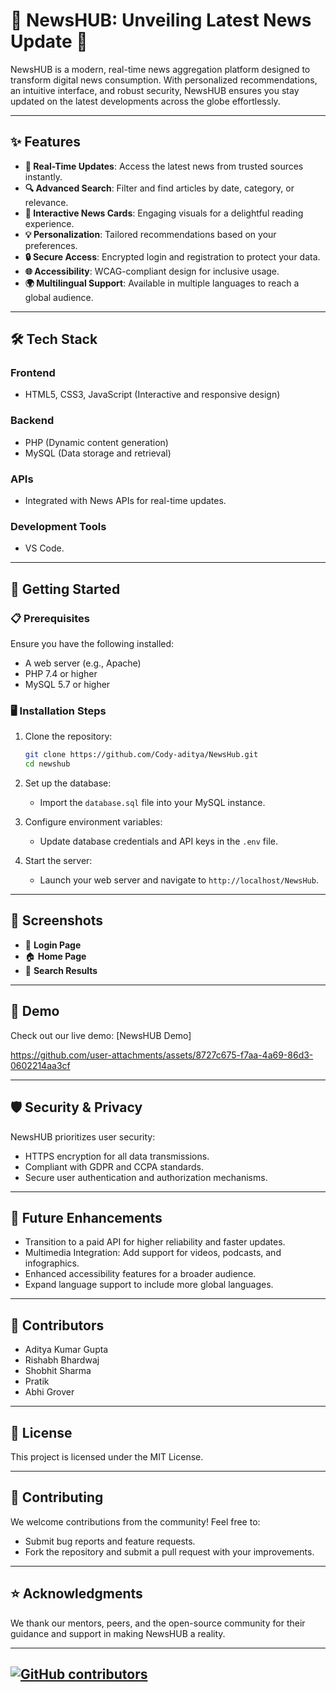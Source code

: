 # 🌟 NewsHUB: Unveiling Latest News Update 🌟

NewsHUB is a modern, real-time news aggregation platform designed to transform digital news consumption. With personalized recommendations, an intuitive interface, and robust security, NewsHUB ensures you stay updated on the latest developments across the globe effortlessly.

---

## ✨ Features

- **📡 Real-Time Updates**: Access the latest news from trusted sources instantly.
- **🔍 Advanced Search**: Filter and find articles by date, category, or relevance.
- **🎨 Interactive News Cards**: Engaging visuals for a delightful reading experience.
- **💡 Personalization**: Tailored recommendations based on your preferences.
- **🔒 Secure Access**: Encrypted login and registration to protect your data.
- **🌐 Accessibility**: WCAG-compliant design for inclusive usage.
- **🌍 Multilingual Support**: Available in multiple languages to reach a global audience.

---

## 🛠️ Tech Stack

### **Frontend**
- HTML5, CSS3, JavaScript (Interactive and responsive design)

### **Backend**
- PHP (Dynamic content generation)  
- MySQL (Data storage and retrieval)

### **APIs**
- Integrated with News APIs for real-time updates.

### **Development Tools**
- VS Code.

---

## 🚀 Getting Started

### 📋 Prerequisites

Ensure you have the following installed:
- A web server (e.g., Apache)
- PHP 7.4 or higher
- MySQL 5.7 or higher

### 🖥️ Installation Steps

1. Clone the repository:
   ```bash
   git clone https://github.com/Cody-aditya/NewsHub.git
   cd newshub
   ```
2. Set up the database:
   - Import the `database.sql` file into your MySQL instance.

3. Configure environment variables:
   - Update database credentials and API keys in the `.env` file.

4. Start the server:
   - Launch your web server and navigate to `http://localhost/NewsHub`.

---

## 📸 Screenshots

- 🔐 **Login Page**
- 🏠 **Home Page**
- 🔎 **Search Results**

---

## 🎥 Demo

Check out our live demo: [NewsHUB Demo]

https://github.com/user-attachments/assets/8727c675-f7aa-4a69-86d3-0602214aa3cf



---

## 🛡️ Security & Privacy

NewsHUB prioritizes user security:

- HTTPS encryption for all data transmissions.
- Compliant with GDPR and CCPA standards.
- Secure user authentication and authorization mechanisms.

---

## 🔮 Future Enhancements

- Transition to a paid API for higher reliability and faster updates.
- Multimedia Integration: Add support for videos, podcasts, and infographics.
- Enhanced accessibility features for a broader audience.
- Expand language support to include more global languages.

---

## 👥 Contributors

- Aditya Kumar Gupta  
- Rishabh Bhardwaj  
- Shobhit Sharma  
- Pratik  
- Abhi Grover

---

## 📄 License

This project is licensed under the MIT License.

---

## 🤝 Contributing

We welcome contributions from the community! Feel free to:

- Submit bug reports and feature requests.
- Fork the repository and submit a pull request with your improvements.

---

## ⭐ Acknowledgments

We thank our mentors, peers, and the open-source community for their guidance and support in making NewsHUB a reality.

---

## [![GitHub contributors](https://img.shields.io/github/contributors/yourusername/newshub)](https://github.com/yourusername/newshub/graphs/contributors)
